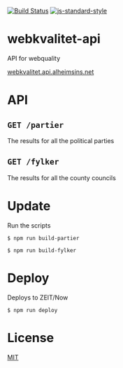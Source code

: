[![Build Status](https://travis-ci.com/Alheimsins/webkvalitet-api.svg?branch=master)](https://travis-ci.com/Alheimsins/webkvalitet-api)
[![js-standard-style](https://img.shields.io/badge/code%20style-standard-brightgreen.svg?style=flat)](https://github.com/feross/standard)

# webkvalitet-api

API for webquality

[webkvalitet.api.alheimsins.net](https://webkvalitet.api.alheimsins.net)

# API

## ```GET /partier```

The results for all the political parties

## ```GET /fylker```

The results for all the county councils

# Update

Run the scripts

```
$ npm run build-partier
```

```
$ npm run build-fylker
```

# Deploy

Deploys to ZEIT/Now

```
$ npm run deploy
```

# License

[MIT](LICENSE)

